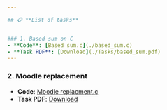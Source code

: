 ```yaml
---

## 📋 **List of tasks**


### 1. Based sum on C
- **Code**: [Based sum.c](./based_sum.c)  
- **Task PDF**: [Download](./Tasks/based_sum.pdf) 
---
```


 ### 2. Moodle replacement
- **Code**: [Moodle replacment.c](./Moodle_replacement.c)  
- **Task PDF**: [Download](./Tasks/moodle_replacement.pdf)
